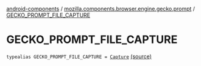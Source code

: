 [android-components](../index.md) / [mozilla.components.browser.engine.gecko.prompt](index.md) / [GECKO_PROMPT_FILE_CAPTURE](./-g-e-c-k-o_-p-r-o-m-p-t_-f-i-l-e_-c-a-p-t-u-r-e.md)

# GECKO_PROMPT_FILE_CAPTURE

`typealias GECKO_PROMPT_FILE_CAPTURE = `[`Capture`](https://mozilla.github.io/geckoview/javadoc/mozilla-central/org/mozilla/geckoview/GeckoSession/PromptDelegate/FilePrompt/Capture.html) [(source)](https://github.com/mozilla-mobile/android-components/blob/master/components/browser/engine-gecko-beta/src/main/java/mozilla/components/browser/engine/gecko/prompt/GeckoPromptDelegate.kt#L47)